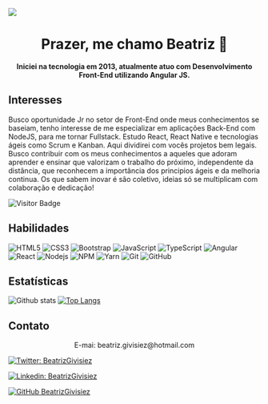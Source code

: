 <img width="auto" src="https://res.cloudinary.com/stefanosaffran/image/upload/v1596557625/ru5sj2goboqrtxl5d8m1.png"><br>

<h1 align="center">Prazer, me chamo Beatriz 👋</h1> 

<p align="center"><strong>Iniciei na tecnologia em 2013, atualmente atuo com Desenvolvimento Front-End utilizando Angular JS.</strong></p>

## Interesses

Busco oportunidade Jr no setor de Front-End onde meus conhecimentos se baseiam, tenho interesse de me especializar em aplicações Back-End com NodeJS, para me tornar Fullstack. Estudo React, React Native e tecnologias ágeis como Scrum e Kanban. Aqui dividirei com vocês projetos bem legais. Busco contribuir com os meus conhecimentos a aqueles que adoram aprender e ensinar que valorizam o trabalho do próximo, independente da distância, que reconhecem a importância dos principios ágeis e da melhoria continua. Os que sabem inovar é são coletivo, ideias só se multiplicam com colaboração e dedicação!

![Visitor Badge](https://visitor-badge.laobi.icu/badge?page_id=BeatrizGivisiez.BeatrizGivisiez)

## Habilidades

![HTML5](https://img.shields.io/badge/-HTML5-E34F26?style=flat-square&logo=html5&logoColor=white)
![CSS3](https://img.shields.io/badge/-CSS3-1572B6?style=flat-square&logo=css3)
![Bootstrap](https://img.shields.io/badge/-Bootstrap-563D7C?style=flat-square&logo=bootstrap)
![JavaScript](https://img.shields.io/badge/-JavaScript-black?style=flat-square&logo=javascript)
![TypeScript](https://img.shields.io/badge/-TypeScript-007ACC?style=flat-square&logo=typescript)
![Angular](https://img.shields.io/badge/-Angular-black?style=flat-square&logo=angular&logoColor=red)
![React](https://img.shields.io/badge/-React-black?style=flat-square&logo=react)
![Nodejs](https://img.shields.io/badge/NodeJs-339933.svg?logo=node.js&logoColor=white)
![NPM](https://img.shields.io/badge/NPM-CB3837.svg?logo=npm)
![Yarn](https://img.shields.io/badge/Yarn-2C8EBB.svg?logo=yarn&logoColor=white)
![Git](https://img.shields.io/badge/-Git-black?style=flat-square&logo=git)
![GitHub](https://img.shields.io/badge/-GitHub-181717?style=flat-square&logo=github)

## Estatísticas

![Github stats](https://github-readme-stats.vercel.app/api?username=BeatrizGivisiez&hide=issues&theme=gruvbox&show_icons=true&hide_border=false&count_private=true&include_all_commits=true&line_height=24.5)
[![Top Langs](https://github-readme-stats.vercel.app/api/top-langs/?username=BeatrizGivisiez&layout=compact&theme=gruvbox&langs_count=10)](https://github.com/BeatrizGivisiez/github-readme-stats)

## Contato
<p align="center">
E-mai: beatriz.givisiez@hotmail.com

[![Twitter: BeatrizGivisiez](https://img.shields.io/twitter/follow/BeatrizGivisiez?style=social)](https://twitter.com/BeatrizGivisiez) 

[![Linkedin: BeatrizGivisiez](https://img.shields.io/badge/-BeatrizGivisiez-blue?style=flat-square&logo=Linkedin&logoColor=white&link=https://www.linkedin.com/in/beatriz-givisiez/)](https://www.linkedin.com/in/beatriz-givisiez/) 

[![GitHub BeatrizGivisiez](https://img.shields.io/github/followers/BeatrizGivisiez?label=follow&style=social)](https://github.com/BeatrizGivisiez)</p>
